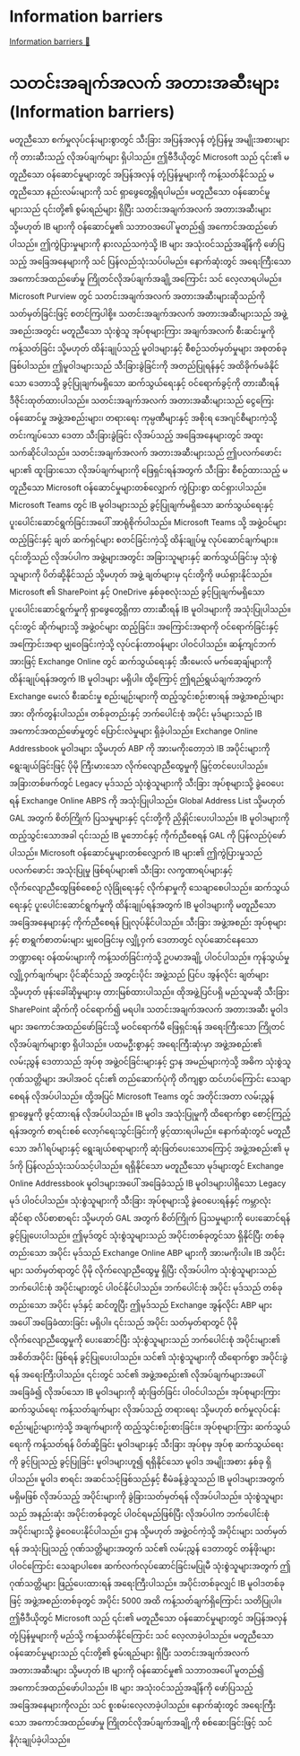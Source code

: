 # Information barriers

[Information barriers 🔗](https://www.coursera.org/learn/microsoft-sc-900-exam-preparation-and-practice/lecture/gIK9e/information-barriers)

# သတင်းအချက်အလက် အတားအဆီးများ (Information barriers)

မတူညီသော စက်မှုလုပ်ငန်းများစွာတွင် သီးခြား အပြန်အလှန် တုံ့ပြန်မှု အမျိုးအစားများကို တားဆီးသည့် လိုအပ်ချက်များ ရှိပါသည်။ ဤဗီဒီယိုတွင် Microsoft သည် ၎င်း၏ မတူညီသော ဝန်ဆောင်မှုများတွင် အပြန်အလှန် တုံ့ပြန်မှုများကို ကန့်သတ်နိုင်သည့် မတူညီသော နည်းလမ်းများကို သင် ရှာဖွေတွေ့ရှိရပါမည်။ မတူညီသော ဝန်ဆောင်မှုများသည် ၎င်းတို့၏ စွမ်းရည်များ ရှိပြီး သတင်းအချက်အလက် အတားအဆီးများ သို့မဟုတ် IB များကို ဝန်ဆောင်မှု၏ သဘာဝအပေါ် မူတည်၍ အကောင်အထည်ဖော်ပါသည်။ ဤကွဲပြားမှုများကို နားလည်သကဲ့သို့ IB များ အသုံးဝင်သည့်အချိန်ကို ဖော်ပြသည့် အခြေအနေများကို သင် ပြန်လည်သုံးသပ်ပါမည်။ နောက်ဆုံးတွင် အရေးကြီးသော အကောင်အထည်ဖော်မှု ကြိုတင်လိုအပ်ချက်အချို့အကြောင်း သင် လေ့လာရပါမည်။ Microsoft Purview တွင် သတင်းအချက်အလက် အတားအဆီးများဆိုသည်ကို သတ်မှတ်ခြင်းဖြင့် စတင်ကြပါစို့။ သတင်းအချက်အလက် အတားအဆီးများသည် အဖွဲ့အစည်းအတွင်း မတူညီသော သုံးစွဲသူ အုပ်စုများကြား အချက်အလက် စီးဆင်းမှုကို ကန့်သတ်ခြင်း သို့မဟုတ် ထိန်းချုပ်သည့် မူဝါဒများနှင့် စီစဉ်သတ်မှတ်မှုများ အစုတစ်ခု ဖြစ်ပါသည်။ ဤမူဝါဒများသည် သီးခြားခွဲခြင်းကို အတည်ပြုရန်နှင့် အထိခိုက်မခံနိုင်သော ဒေတာသို့ ခွင့်ပြုချက်မရှိသော ဆက်သွယ်ရေးနှင့် ဝင်ရောက်ခွင့်ကို တားဆီးရန် ဒီဇိုင်းထုတ်ထားပါသည်။ သတင်းအချက်အလက် အတားအဆီးများသည် ငွေကြေး ဝန်ဆောင်မှု အဖွဲ့အစည်းများ၊ တရားရေး ကုမ္ပဏီများနှင့် အစိုးရ အေဂျင်စီများကဲ့သို့ တင်းကျပ်သော ဒေတာ သီးခြားခွဲခြင်း လိုအပ်သည့် အခြေအနေများတွင် အထူး သက်ဆိုင်ပါသည်။ သတင်းအချက်အလက် အတားအဆီးများသည် ဤပလက်ဖောင်းများ၏ ထူးခြားသော လိုအပ်ချက်များကို ဖြေရှင်းရန်အတွက် သီးခြား စီစဉ်ထားသည့် မတူညီသော Microsoft ဝန်ဆောင်မှုများတစ်လျှောက် ကွဲပြားစွာ ထင်ရှားပါသည်။ Microsoft Teams တွင် IB မူဝါဒများသည် ခွင့်ပြုချက်မရှိသော ဆက်သွယ်ရေးနှင့် ပူးပေါင်းဆောင်ရွက်ခြင်းအပေါ် အာရုံစိုက်ပါသည်။ Microsoft Teams သို့ အဖွဲ့ဝင်များ ထည့်ခြင်းနှင့် ချတ် ဆက်ရှင်များ စတင်ခြင်းကဲ့သို့ ထိန်းချုပ်မှု လုပ်ဆောင်ချက်များ။ ၎င်းတို့သည် လိုအပ်ပါက အဖွဲ့များအတွင်း အခြားသူများနှင့် ဆက်သွယ်ခြင်းမှ သုံးစွဲသူများကို ပိတ်ဆို့နိုင်သည် သို့မဟုတ် အဖွဲ့ ချတ်များမှ ၎င်းတို့ကို ဖယ်ရှားနိုင်သည်။ Microsoft ၏ SharePoint နှင့် OneDrive နှစ်ခုစလုံးသည် ခွင့်ပြုချက်မရှိသော ပူးပေါင်းဆောင်ရွက်မှုကို ရှာဖွေတွေ့ရှိကာ တားဆီးရန် IB မူဝါဒများကို အသုံးပြုပါသည်။ ၎င်းတွင် ဆိုက်များသို့ အဖွဲ့ဝင်များ ထည့်ခြင်း၊ အကြောင်းအရာကို ဝင်ရောက်ခြင်းနှင့် အကြောင်းအရာ မျှဝေခြင်းကဲ့သို့ လုပ်ငန်းတာဝန်များ ပါဝင်ပါသည်။ ဆန့်ကျင်ဘက်အားဖြင့် Exchange Online တွင် ဆက်သွယ်ရေးနှင့် အီးမေးလ် မက်ဆေ့ချ်များကို ထိန်းချုပ်ရန်အတွက် IB မူဝါဒများ မရှိပါ။ ထို့ကြောင့် ဤရည်ရွယ်ချက်အတွက် Exchange မေးလ် စီးဆင်းမှု စည်းမျဉ်းများကို ထည့်သွင်းစဉ်းစားရန် အဖွဲ့အစည်းများအား တိုက်တွန်းပါသည်။ တစ်ခုတည်းနှင့် ဘက်ပေါင်းစုံ အပိုင်း မုဒ်များသည် IB အကောင်အထည်ဖော်မှုတွင် ပြောင်းလဲမှုများ ရှိခဲ့ပါသည်။ Exchange Online Addressbook မူဝါဒများ သို့မဟုတ် ABP ကို အားမကိုးတော့ဘဲ IB အပိုင်းများကို ရွေးချယ်ခြင်းဖြင့် ပိုမို ကြီးမားသော လိုက်လျောညီထွေမှုကို မြှင့်တင်ပေးပါသည်။ အခြားတစ်ဖက်တွင် Legacy မုဒ်သည် သုံးစွဲသူများကို သီးခြား အုပ်စုများသို့ ခွဲဝေပေးရန် Exchange Online ABPS ကို အသုံးပြုပါသည်။ Global Address List သို့မဟုတ် GAL အတွက် စိတ်ကြိုက် ပြသမှုများနှင့် ၎င်းတို့ကို ညှိနှိုင်းပေးပါသည်။ IB မူဝါဒများကို ထည့်သွင်းသောအခါ ၎င်းသည် IB မူဘောင်နှင့် ကိုက်ညီစေရန် GAL ကို ပြန်လည်ပုံဖော်ပါသည်။ Microsoft ဝန်ဆောင်မှုများတစ်လျှောက် IB များ၏ ဤကွဲပြားမှုသည် ပလက်ဖောင်း အသုံးပြုမှု ဖြစ်ရပ်များ၏ သီးခြား လက္ခဏာရပ်များနှင့် လိုက်လျောညီထွေဖြစ်စေစဉ် လုံခြုံရေးနှင့် လိုက်နာမှုကို သေချာစေပါသည်။ ဆက်သွယ်ရေးနှင့် ပူးပေါင်းဆောင်ရွက်မှုကို ထိန်းချုပ်ရန်အတွက် IB မူဝါဒများကို မတူညီသော အခြေအနေများနှင့် ကိုက်ညီစေရန် ပြုလုပ်နိုင်ပါသည်။ သီးခြား အဖွဲ့အစည်း အုပ်စုများနှင့် စာရွက်စာတမ်းများ မျှဝေခြင်းမှ လျှို့ဝှက် ဒေတာတွင် လုပ်ဆောင်နေသော ဘဏ္ဍာရေး ဝန်ထမ်းများကို ကန့်သတ်ခြင်းကဲ့သို့ ဥပမာအချို့ ပါဝင်ပါသည်။ ကုန်သွယ်မှု လျှို့ဝှက်ချက်များ ပိုင်ဆိုင်သည့် အတွင်းပိုင်း အဖွဲ့သည် ပြင်ပ အွန်လိုင်း ချတ်များ သို့မဟုတ် ဖုန်းခေါ်ဆိုမှုများမှ တားမြစ်ထားပါသည်။ ထိုအဖွဲ့ပြင်ပရှိ မည်သူမဆို သီးခြား SharePoint ဆိုက်ကို ဝင်ရောက်၍ မရပါ။ သတင်းအချက်အလက် အတားအဆီး မူဝါဒများ အကောင်အထည်ဖော်ခြင်းသို့ မဝင်ရောက်မီ ဖြေရှင်းရန် အရေးကြီးသော ကြိုတင်လိုအပ်ချက်များစွာ ရှိပါသည်။ ပထမဦးစွာနှင့် အရေးကြီးဆုံးမှာ အဖွဲ့အစည်း၏ လမ်းညွှန် ဒေတာသည် အုပ်စု အဖွဲ့ဝင်ခြင်းများနှင့် ဌာန အမည်များကဲ့သို့ အဓိက သုံးစွဲသူ ဂုဏ်သတ္တိများ အပါအဝင် ၎င်း၏ တည်ဆောက်ပုံကို တိကျစွာ ထင်ဟပ်ကြောင်း သေချာစေရန် လိုအပ်ပါသည်။ ထို့အပြင် Microsoft Teams တွင် အတိုင်းအတာ လမ်းညွှန် ရှာဖွေမှုကို ဖွင့်ထားရန် လိုအပ်ပါသည်။ IB မူဝါဒ အသုံးပြုမှုကို ထိရောက်စွာ စောင့်ကြည့်ရန်အတွက် စာရင်းစစ် လော့ဂ်ရေးသွင်းခြင်းကို ဖွင့်ထားရပါမည်။ နောက်ဆုံးတွင် မတူညီသော အင်္ဂါရပ်များနှင့် ရွေးချယ်စရာများကို ဆုံးဖြတ်ပေးသောကြောင့် အဖွဲ့အစည်း၏ မုဒ်ကို ပြန်လည်သုံးသပ်သင့်ပါသည်။ ရရှိနိုင်သော မတူညီသော မုဒ်များတွင် Exchange Online Addressbook မူဝါဒများအပေါ် အခြေခံသည့် IB မူဝါဒများပါရှိသော Legacy မုဒ် ပါဝင်ပါသည်။ သုံးစွဲသူများကို သီးခြား အုပ်စုများသို့ ခွဲဝေပေးရန်နှင့် ကမ္ဘာလုံးဆိုင်ရာ လိပ်စာစာရင်း သို့မဟုတ် GAL အတွက် စိတ်ကြိုက် ပြသမှုများကို ပေးဆောင်ရန် ခွင့်ပြုပေးပါသည်။ ဤမုဒ်တွင် သုံးစွဲသူများသည် အပိုင်းတစ်ခုတွင်သာ ရှိနိုင်ပြီး တစ်ခုတည်းသော အပိုင်း မုဒ်သည် Exchange Online ABP များကို အားမကိုးပါ။ IB အပိုင်းများ သတ်မှတ်ရာတွင် ပိုမို လိုက်လျောညီထွေမှု ရှိပြီး လိုအပ်ပါက သုံးစွဲသူများသည် ဘက်ပေါင်းစုံ အပိုင်းများတွင် ပါဝင်နိုင်ပါသည်။ ဘက်ပေါင်းစုံ အပိုင်း မုဒ်သည် တစ်ခုတည်းသော အပိုင်း မုဒ်နှင့် ဆင်တူပြီး ဤမုဒ်သည် Exchange အွန်လိုင်း ABP များအပေါ် အခြေခံထားခြင်း မရှိပါ။ ၎င်းသည် အပိုင်း သတ်မှတ်ရာတွင် ပိုမို လိုက်လျောညီထွေမှုကို ပေးဆောင်ပြီး သုံးစွဲသူများသည် ဘက်ပေါင်းစုံ အပိုင်းများ၏ အစိတ်အပိုင်း ဖြစ်ရန် ခွင့်ပြုပေးပါသည်။ သင်၏ သုံးစွဲသူများကို ထိရောက်စွာ အပိုင်းခွဲရန် အရေးကြီးပါသည်။ ၎င်းတွင် သင်၏ အဖွဲ့အစည်း၏ လိုအပ်ချက်များအပေါ် အခြေခံ၍ လိုအပ်သော IB မူဝါဒများကို ဆုံးဖြတ်ခြင်း ပါဝင်ပါသည်။ အုပ်စုများကြား ဆက်သွယ်ရေး ကန့်သတ်ချက်များ လိုအပ်သည့် တရားရေး သို့မဟုတ် စက်မှုလုပ်ငန်း စည်းမျဉ်းများကဲ့သို့ အချက်များကို ထည့်သွင်းစဉ်းစားခြင်း။ အုပ်စုများကြား ဆက်သွယ်ရေးကို ကန့်သတ်ရန် ပိတ်ဆို့ခြင်း မူဝါဒများနှင့် သီးခြား အုပ်စုမှ အုပ်စု ဆက်သွယ်ရေးကို ခွင့်ပြုသည့် ခွင့်ပြုခြင်း မူဝါဒများဟူ၍ ရရှိနိုင်သော မူဝါဒ အမျိုးအစား နှစ်ခု ရှိပါသည်။ မူဝါဒ စာရင်း အဆင်သင့်ဖြစ်သည်နှင့် စီမံခန့်ခွဲသူသည် IB မူဝါဒများအတွက် မရှိမဖြစ် လိုအပ်သည့် အပိုင်းများကို ခွဲခြားသတ်မှတ်ရန် လိုအပ်ပါသည်။ သုံးစွဲသူများသည် အနည်းဆုံး အပိုင်းတစ်ခုတွင် ပါဝင်ရမည်ဖြစ်ပြီး လိုအပ်ပါက ဘက်ပေါင်းစုံ အပိုင်းများသို့ ခွဲဝေပေးနိုင်ပါသည်။ ဌာန သို့မဟုတ် အဖွဲ့ဝင်ကဲ့သို့ အပိုင်းများ သတ်မှတ်ရန် အသုံးပြုသည့် ဂုဏ်သတ္တိများအတွက် သင်၏ လမ်းညွှန် ဒေတာတွင် တန်ဖိုးများ ပါဝင်ကြောင်း သေချာပါစေ။ ဆက်လက်လုပ်ဆောင်ခြင်းမပြုမီ သုံးစွဲသူများအတွက် ဤဂုဏ်သတ္တိများ ဖြည့်ပေးထားရန် အရေးကြီးပါသည်။ အပိုင်းတစ်ခုလျှင် IB မူဝါဒတစ်ခုဖြင့် အဖွဲ့အစည်းတစ်ခုတွင် အပိုင်း 5000 အထိ ကန့်သတ်ချက်ရှိကြောင်း သတိပြုပါ။ ဤဗီဒီယိုတွင် Microsoft သည် ၎င်း၏ မတူညီသော ဝန်ဆောင်မှုများတွင် အပြန်အလှန် တုံ့ပြန်မှုများကို မည်သို့ ကန့်သတ်နိုင်ကြောင်း သင် လေ့လာခဲ့ပါသည်။ မတူညီသော ဝန်ဆောင်မှုများသည် ၎င်းတို့၏ စွမ်းရည်များ ရှိပြီး သတင်းအချက်အလက် အတားအဆီးများ သို့မဟုတ် IB များကို ဝန်ဆောင်မှု၏ သဘာဝအပေါ် မူတည်၍ အကောင်အထည်ဖော်ပါသည်။ IB များ အသုံးဝင်သည့်အချိန်ကို ဖော်ပြသည့် အခြေအနေများကိုလည်း သင် စူးစမ်းလေ့လာခဲ့ပါသည်။ နောက်ဆုံးတွင် အရေးကြီးသော အကောင်အထည်ဖော်မှု ကြိုတင်လိုအပ်ချက်အချို့ကို စစ်ဆေးခြင်းဖြင့် သင် နိဂုံးချုပ်ခဲ့ပါသည်။
